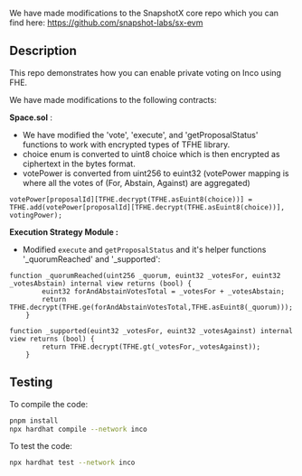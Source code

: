 We have made modifications to the SnapshotX core repo which you can find here: https://github.com/snapshot-labs/sx-evm  


## Description
This repo demonstrates how you can enable private voting on Inco using FHE.   

We have made modifications to the following contracts:

 **Space.sol** : 
- We have modified the 'vote', 'execute', and 'getProposalStatus' functions to work with encrypted types of TFHE library.
- choice enum is converted to uint8 choice which is then encrypted as ciphertext in the bytes format. 
- votePower is converted from uint256 to euint32 (votePower mapping is where all the votes of (For, Abstain, Against) are aggregated)

```solidity
votePower[proposalId][TFHE.decrypt(TFHE.asEuint8(choice))] = TFHE.add(votePower[proposalId][TFHE.decrypt(TFHE.asEuint8(choice))], votingPower);
```

 **Execution Strategy Module :**
- Modified `execute` and `getProposalStatus` and it's helper functions '_quorumReached' and '_supported':

```solidity
function _quorumReached(uint256 _quorum, euint32 _votesFor, euint32 _votesAbstain) internal view returns (bool) {      
        euint32 forAndAbstainVotesTotal = _votesFor + _votesAbstain;
        return TFHE.decrypt(TFHE.ge(forAndAbstainVotesTotal,TFHE.asEuint8(_quorum)));
    }
 ```

```solidity
function _supported(euint32 _votesFor, euint32 _votesAgainst) internal view returns (bool) {            
        return TFHE.decrypt(TFHE.gt(_votesFor,_votesAgainst));
    }
 ```

## Testing 

To compile the code: 

```sh
pnpm install
npx hardhat compile --network inco 
```

To test the code: 

```sh
npx hardhat test --network inco 
```
